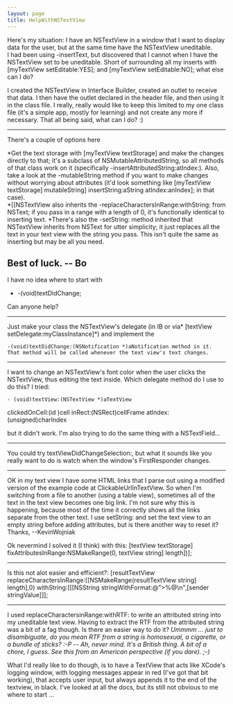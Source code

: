 ```yaml
---
layout: page
title: HelpWithNSTextView
---
```


Here's my situation:  I have an NSTextView in a window that I want to display data for the user, but at the same time have the NSTextView uneditable.  
I had been using -insertText, but discovered that I cannot when I have the NSTextView set to be uneditable.  Short of surrounding all my inserts with [myTextView setEditable:YES];
and
[myTextView setEditable:NO];
what else can I do?
 
I created the NSTextView in Interface Builder, created an outlet to receive that data.  I then have the outlet declared in the header file, and then using it in the class file.  I really, really would like to keep this limited to my one class file (it's a simple app, mostly for learning) and not create any more if necessary.  That all being said, what can I do? :)

----
There's a couple of options here

*Get the text storage with     [myTextView textStorage] and make the changes directly to that; it's a subclass of NSMutableAttributedString, so all methods of that class work on it (specifically     -insertAttributedString:atIndex:).  Also, take a look at the     -mutableString method if you want to make changes without worrying about attributes (it'd look something like     [myTextView textStorage] mutableString] insertString:aString atIndex:anIndex]; in that case).  
*[[NSTextView also inherits the     -replaceCharactersInRange:withString: from NSText; if you pass in a range with a length of 0, it's functionally identical to inserting text.
*There's also the -setString: method inherited that NSTextView inherits from NSText for utter simplicity; it just replaces all the text in your text view with the string you pass. This isn't quite the same as inserting but may be all you need.
 
Best of luck.  -- Bo
----
I have no idea where to start with 

*    -(void)textDidChange;

Can anyone help?

----

Just make your class the NSTextView's delegate (in IB or via*     [textView setDelegate:myClassInstance]*) and implement the

    -(void)textDidChange:(NSNotification *)aNotification method in it. That method will be called whenever the text view's text changes.

----

I want to change an NSTextView's font color when the user clicks the NSTextView, thus editing the text inside.  Which delegate method do I use to do this? I tried:

    - (void)textView:(NSTextView *)aTextView
   clickedOnCell:(id <NSTextAttachmentCell>)cell
              inRect:(NSRect)cellFrame
            atIndex:(unsigned)charIndex

but it didn't work. I'm also trying to do the same thing with a NSTextField...

----

You could try     textViewDidChangeSelection:, but what it sounds like you really want to do is watch when the window's FirstResponder changes.

----

OK in my text view I have some HTML links that I parse out using a modified version of the example code at ClickableUrlInTextView. So when I'm switching from a file to another (using a table view), sometimes all of the text in the text view becomes one big link. I'm not sure why this is happening, because most of the time it correctly shows all the links separate from the other text. I use setString: and set the text view to an empty string before adding attributes, but is there another way to reset it? Thanks, --KevinWojniak

Ok nevermind I solved it (I think) with this:
    [textView textStorage] fixAttributesInRange:NSMakeRange(0, textView string] length])];

----
Is this not alot easier and efficient?:
    [resultTextView replaceCharactersInRange:[[NSMakeRange(resultTextView string] length],0) withString:[[[NSString stringWithFormat:@">%@\n",[sender stringValue]]];

----

I used     replaceCharactersinRange:withRTF: to write an attributed string into my uneditable text view. Having to extract the RTF from the attributed string was a bit of a fag though. Is there an easier way to do it? *Ummmm ... just to disambiguate, do you mean RTF from a string is homosexual, a cigarette, or a bundle of sticks? :-P -- Ah, never mind. It's a British thing. A bit of a *chore*, I guess. <laughs at self> See this from an American perspective (if you dare). ;-)*

What I'd really like to do though, is to have a TextView that  acts like XCode's logging window, with logging messages appear in red (I've got that  bit working), that accepts user input, but always appends it to the end of the textview, in black. I've looked at all the docs, but its still not obvious to me where to start ...

